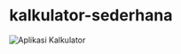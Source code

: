 # kalkulator-sederhana
![Aplikasi Kalkulator](https://github.com/saditya2610/kalkulator-sederhana/assets/75921130/ce5f7623-7ab2-4adb-855d-2b3ad507d650)
